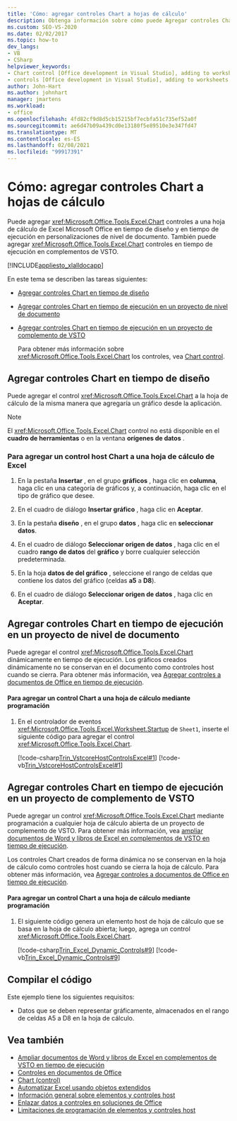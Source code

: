 ```yaml
---
title: 'Cómo: agregar controles Chart a hojas de cálculo'
description: Obtenga información sobre cómo puede Agregar controles Chart a un Microsoft Office hoja de cálculo de Excel en tiempo de diseño y en tiempo de ejecución en personalizaciones de nivel de documento.
ms.custom: SEO-VS-2020
ms.date: 02/02/2017
ms.topic: how-to
dev_langs:
- VB
- CSharp
helpviewer_keywords:
- Chart control [Office development in Visual Studio], adding to worksheets
- controls [Office development in Visual Studio], adding to worksheets
author: John-Hart
ms.author: johnhart
manager: jmartens
ms.workload:
- office
ms.openlocfilehash: 4fd82cf9d8d5cb15215bf7ecbfa51c735ef52a0f
ms.sourcegitcommit: ae6d47b09a439cd0e13180f5e89510e3e347fd47
ms.translationtype: MT
ms.contentlocale: es-ES
ms.lasthandoff: 02/08/2021
ms.locfileid: "99917391"
---
```

# <a name="how-to-add-chart-controls-to-worksheets"></a>Cómo: agregar controles Chart a hojas de cálculo
  Puede agregar <xref:Microsoft.Office.Tools.Excel.Chart> controles a una hoja de cálculo de Excel Microsoft Office en tiempo de diseño y en tiempo de ejecución en personalizaciones de nivel de documento. También puede agregar <xref:Microsoft.Office.Tools.Excel.Chart> controles en tiempo de ejecución en complementos de VSTO.

 [!INCLUDE[appliesto_xlalldocapp](../vsto/includes/appliesto-xlalldocapp-md.md)]

 En este tema se describen las tareas siguientes:

- [Agregar controles Chart en tiempo de diseño](#designtime)

- [Agregar controles Chart en tiempo de ejecución en un proyecto de nivel de documento](#runtimedoclevel)

- [Agregar controles Chart en tiempo de ejecución en un proyecto de complemento de VSTO](#runtimeaddin)

  Para obtener más información sobre <xref:Microsoft.Office.Tools.Excel.Chart> los controles, vea [Chart control](../vsto/chart-control.md).

## <a name="add-chart-controls-at-design-time"></a><a name="designtime"></a> Agregar controles Chart en tiempo de diseño
 Puede agregar el control <xref:Microsoft.Office.Tools.Excel.Chart> a la hoja de cálculo de la misma manera que agregaría un gráfico desde la aplicación.

> [!NOTE]
> El <xref:Microsoft.Office.Tools.Excel.Chart> control no está disponible en el **cuadro de herramientas** o en la ventana **orígenes de datos** .

### <a name="to-add-a-chart-host-control-to-a-worksheet-in-excel"></a>Para agregar un control host Chart a una hoja de cálculo de Excel

1. En la pestaña **Insertar** , en el grupo **gráficos** , haga clic en **columna**, haga clic en una categoría de gráficos y, a continuación, haga clic en el tipo de gráfico que desee.

2. En el cuadro de diálogo **Insertar gráfico** , haga clic en **Aceptar**.

3. En la pestaña **diseño** , en el grupo **datos** , haga clic en **seleccionar datos**.

4. En el cuadro de diálogo **Seleccionar origen de datos** , haga clic en el cuadro **rango de datos** del **gráfico** y borre cualquier selección predeterminada.

5. En la hoja **datos de del gráfico** , seleccione el rango de celdas que contiene los datos del gráfico (celdas **a5** a **D8**).

6. En el cuadro de diálogo **Seleccionar origen de datos** , haga clic en **Aceptar**.

## <a name="add-chart-controls-at-run-time-in-a-document-level-project"></a><a name="runtimedoclevel"></a> Agregar controles Chart en tiempo de ejecución en un proyecto de nivel de documento
 Puede agregar el control <xref:Microsoft.Office.Tools.Excel.Chart> dinámicamente en tiempo de ejecución. Los gráficos creados dinámicamente no se conservan en el documento como controles host cuando se cierra. Para obtener más información, vea [Agregar controles a documentos de Office en tiempo de ejecución](../vsto/adding-controls-to-office-documents-at-run-time.md).

#### <a name="to-add-a-chart-control-to-a-worksheet-programmatically"></a>Para agregar un control Chart a una hoja de cálculo mediante programación

1. En el controlador de eventos <xref:Microsoft.Office.Tools.Excel.Worksheet.Startup> de `Sheet1`, inserte el siguiente código para agregar el control <xref:Microsoft.Office.Tools.Excel.Chart>.

     [!code-csharp[Trin_VstcoreHostControlsExcel#1](../vsto/codesnippet/CSharp/Trin_VstcoreHostControlsExcelCS/Sheet1.cs#1)]
     [!code-vb[Trin_VstcoreHostControlsExcel#1](../vsto/codesnippet/VisualBasic/Trin_VstcoreHostControlsExcelVB/Sheet1.vb#1)]

## <a name="add-chart-controls-at-run-time-in-a-vsto-add-in-project"></a><a name="runtimeaddin"></a> Agregar controles Chart en tiempo de ejecución en un proyecto de complemento de VSTO
 Puede agregar un control <xref:Microsoft.Office.Tools.Excel.Chart> mediante programación a cualquier hoja de cálculo abierta de un proyecto de complemento de VSTO. Para obtener más información, vea [ampliar documentos de Word y libros de Excel en complementos de VSTO en tiempo de ejecución](../vsto/extending-word-documents-and-excel-workbooks-in-vsto-add-ins-at-run-time.md).

 Los controles Chart creados de forma dinámica no se conservan en la hoja de cálculo como controles host cuando se cierra la hoja de cálculo. Para obtener más información, vea [Agregar controles a documentos de Office en tiempo de ejecución](../vsto/adding-controls-to-office-documents-at-run-time.md).

#### <a name="to-add-a-chart-control-to-a-worksheet-programmatically"></a>Para agregar un control Chart a una hoja de cálculo mediante programación

1. El siguiente código genera un elemento host de hoja de cálculo que se basa en la hoja de cálculo abierta; luego, agrega un control <xref:Microsoft.Office.Tools.Excel.Chart>.

     [!code-csharp[Trin_Excel_Dynamic_Controls#9](../vsto/codesnippet/CSharp/Trin_Excel_Dynamic_Controls/ThisAddIn.cs#9)]
     [!code-vb[Trin_Excel_Dynamic_Controls#9](../vsto/codesnippet/VisualBasic/Trin_Excel_Dynamic_Controls/ThisAddIn.vb#9)]

## <a name="compile-the-code"></a>Compilar el código
 Este ejemplo tiene los siguientes requisitos:

- Datos que se deben representar gráficamente, almacenados en el rango de celdas A5 a D8 en la hoja de cálculo.

## <a name="see-also"></a>Vea también
- [Ampliar documentos de Word y libros de Excel en complementos de VSTO en tiempo de ejecución](../vsto/extending-word-documents-and-excel-workbooks-in-vsto-add-ins-at-run-time.md)
- [Controles en documentos de Office](../vsto/controls-on-office-documents.md)
- [Chart (control)](../vsto/chart-control.md)
- [Automatizar Excel usando objetos extendidos](../vsto/automating-excel-by-using-extended-objects.md)
- [Información general sobre elementos y controles host](../vsto/host-items-and-host-controls-overview.md)
- [Enlazar datos a controles en soluciones de Office](../vsto/binding-data-to-controls-in-office-solutions.md)
- [Limitaciones de programación de elementos y controles host](../vsto/programmatic-limitations-of-host-items-and-host-controls.md)
